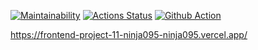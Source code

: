 [![Maintainability](https://api.codeclimate.com/v1/badges/0aec9f5455a5715d4595/maintainability)](https://codeclimate.com/github/ninja095/frontend-project-11/maintainability)
[![Actions Status](https://github.com/ninja095/frontend-project-11/workflows/hexlet-check/badge.svg)](https://github.com/ninja095/frontend-project-11/actions)
[![Github Action](https://github.com/ninja095/frontend-project-11/actions/workflows/node-check.yml/badge.svg)](https://github.com/ninja095/frontend-project-11/actions/workflows/node-check.yml)


https://frontend-project-11-ninja095-ninja095.vercel.app/

